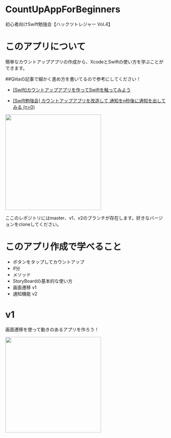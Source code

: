 # CountUpAppForBeginners
初心者向けSwift勉強会【ハックツトレジャー Vol.4】

# このアプリについて

簡単なカウントアップアプリの作成から、XcodeとSwiftの使い方を学ぶことができます。

##Qiitaの記事で細かく進め方を書いてるので参考にしてください！
- [[Swift]カウントアップアプリを作ってSwiftを触ってみよう](https://qiita.com/appgrape/items/ead85f5267d4d7894084)

- [[Swift勉強会] カウントアップアプリを改造して,通知をn秒後に通知を出してみる (n>0)](https://qiita.com/tessy0901/items/c261359880f1bc2d80b5)

<img src= "https://user-images.githubusercontent.com/35694946/89296918-08db7b80-d69e-11ea-9760-2fc0b0e73bfd.gif" width="300">

ここのレポジトリにはmaster、v1、v2のブランチが存在します。好きなバージョンをcloneしてください。

# このアプリ作成で学べること
- ボタンをタップしてカウントアップ
- if分
- メソッド
- StoryBoardの基本的な使い方
- 画面遷移  v1
- 通知機能  v2

# v1
画面遷移を使って動きのあるアプリを作ろう！

<img src= "https://user-images.githubusercontent.com/35694946/89493229-aa71e280-d7ee-11ea-84da-6b0a71058fec.gif" width="300">



